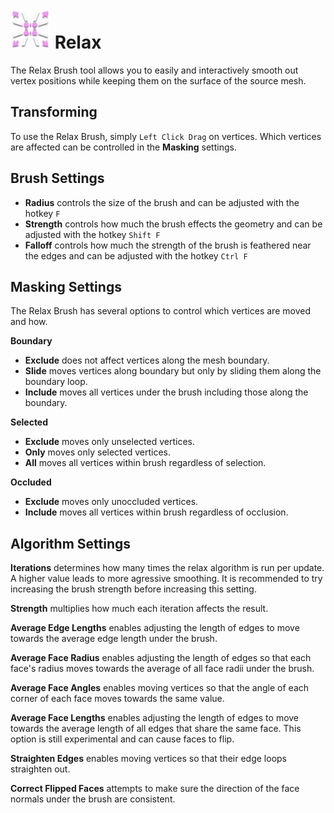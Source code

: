 # ![](images/relax-icon.png) Relax

<!--
Quick Shortcut: {{ site.data.keymaps.relax_quick }}
-->

The Relax Brush tool allows you to easily and interactively smooth out vertex positions while keeping them on the surface of the source mesh.


## Transforming

To use the Relax Brush, simply `Left Click Drag` on vertices. Which vertices are affected can be controlled in the **Masking** settings.

## Brush Settings

- **Radius** controls the size of the brush and can be adjusted with the hotkey `F`
- **Strength** controls how much the brush effects the geometry and can be adjusted with the hotkey `Shift F`
- **Falloff** controls how much the strength of the brush is feathered near the edges and can be adjusted with the hotkey `Ctrl F`

<!--
These options can also be stored as presets in the Brush Options panel.
To quickly switch between presets, use the {{ site.data.keymaps.pie_menu_alt0 }} pie menu.
-->

## Masking Settings

The Relax Brush has several options to control which vertices are moved and how.

**Boundary**
- **Exclude** does not affect vertices along the mesh boundary.
- **Slide** moves vertices along boundary but only by sliding them along the boundary loop.
- **Include** moves all vertices under the brush including those along the boundary.

<!--
### Symmetry
- **Exclude**: Do not affect vertices along the symmetry plane.
- **Slide**: Tweak vertices along boundary but only by sliding them along the symmetry plane.
- **Include**: Tweak all vertices under the brush including those along the symmetry plane.
-->

**Selected**
- **Exclude** moves only unselected vertices.
- **Only** moves only selected vertices.
- **All** moves all vertices within brush regardless of selection.

**Occluded**
- **Exclude** moves only unoccluded vertices.
- **Include** moves all vertices within brush regardless of occlusion.


## Algorithm Settings

**Iterations** determines how many times the relax algorithm is run per update. A higher value leads to more agressive smoothing. It is recommended to try increasing the brush strength before increasing this setting.

**Strength** multiplies how much each iteration affects the result.

**Average Edge Lengths** enables adjusting the length of edges to move towards the average edge length under the brush.

**Average Face Radius** enables adjusting the length of edges so that each face's radius moves towards the average of all face radii under the brush.

**Average Face Angles** enables moving vertices so that the angle of each corner of each face moves towards the same value.

**Average Face Lengths** enables adjusting the length of edges to move towards the average length of all edges that share the same face. This option is still experimental and can cause faces to flip.

**Straighten Edges** enables moving vertices so that their edge loops straighten out.

**Correct Flipped Faces** attempts to make sure the direction of the face normals under the brush are consistent.
